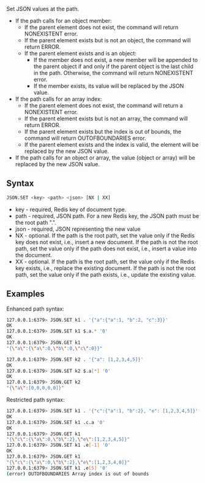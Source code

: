 Set JSON values at the path.


* If the path calls for an object member:
    * If the parent element does not exist, the command will return NONEXISTENT error.
    * If the parent element exists but is not an object, the command will return ERROR.
    * If the parent element exists and is an object:
        * If the member does not exist, a new member will be appended to the parent object if and only if the
        parent object is the last child in the path. Otherwise, the command will return NONEXISTENT error.
        * If the member exists, its value will be replaced by the JSON value.
* If the path calls for an array index:
    * If the parent element does not exist, the command will return a NONEXISTENT error.
    * If the parent element exists but is not an array, the command will return ERROR.
    * If the parent element exists but the index is out of bounds, the command will return OUTOFBOUNDARIES error.
    * If the parent element exists and the index is valid, the element will be replaced by the new JSON value.
* If the path calls for an object or array, the value (object or array) will be replaced by the new JSON value.

## Syntax

```bash
JSON.SET <key> <path> <json> [NX | XX]
```

* key - required, Redis key of document type.
* path - required, JSON path. For a new Redis key, the JSON path must be the root path ".".
* json - required, JSON representing the new value
* NX - optional. If the path is the root path, set the value only if the Redis key does not exist, i.e., insert a new document.
  If the path is not the root path, set the value only if the path does not exist, i.e., insert a value into the document.
* XX - optional. If the path is the root path, set the value only if the Redis key exists, i.e., replace the existing document.
  If the path is not the root path, set the value only if the path exists, i.e., update the existing value.

## Examples

Enhanced path syntax:

```bash
127.0.0.1:6379> JSON.SET k1 . '{"a":{"a":1, "b":2, "c":3}}'
OK
127.0.0.1:6379> JSON.SET k1 $.a.* '0'
OK
127.0.0.1:6379> JSON.GET k1
"{\"a\":{\"a\":0,\"b\":0,\"c\":0}}"

127.0.0.1:6379> JSON.SET k2 . '{"a": [1,2,3,4,5]}'
OK
127.0.0.1:6379> JSON.SET k2 $.a[*] '0'
OK
127.0.0.1:6379> JSON.GET k2
"{\"a\":[0,0,0,0,0]}"
```

Restricted path syntax:

```bash
127.0.0.1:6379> JSON.SET k1 . '{"c":{"a":1, "b":2}, "e": [1,2,3,4,5]}'
OK
127.0.0.1:6379> JSON.SET k1 .c.a '0'
OK
127.0.0.1:6379> JSON.GET k1
"{\"c\":{\"a\":0,\"b\":2},\"e\":[1,2,3,4,5]}"
127.0.0.1:6379> JSON.SET k1 .e[-1] '0'
OK
127.0.0.1:6379> JSON.GET k1
"{\"c\":{\"a\":0,\"b\":2},\"e\":[1,2,3,4,0]}"
127.0.0.1:6379> JSON.SET k1 .e[5] '0'
(error) OUTOFBOUNDARIES Array index is out of bounds
```
